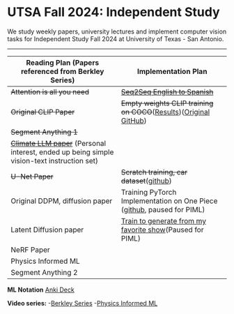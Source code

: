 # UTSA Fall 2024: Independent Study
We study weekly papers, university lectures and 
implement computer vision tasks for Independent Study 
Fall 2024 at University of Texas - San Antonio.

---
| **Reading Plan (Papers referenced from Berkley Series)**                                                                         | **Implementation Plan** |
|----------------------------------------------------------------------------------------------------------------------------------|--------------------------|
| ~~Attention is all you need~~                                                                                                    |~~[Seq2Seq English to Spanish](http://bit.ly/3AaCknS)~~|
| ~~Original CLIP Paper~~                                                                                                          |~~Empty weights CLIP training on COCO~~([Results](https://bit.ly/4hhcLC1))([Original GitHub](https://bit.ly/3BW4OSP))     |
| ~~Segment Anything 1~~                                                                                                           |                          |
| ~~[Climate LLM paper](https://arxiv.org/abs/2409.19058)~~ (Personal interest, ended up being simple vision-text instruction set) |                          |
| ~~U-Net Paper~~                                                                                                                       |~~Scratch training, car dataset~~([github](https://github.com/JesseGuerrero/Pytorch-UNet))            |
| Original DDPM, diffusion paper                                                                                              | Training PyTorch Implementation on One Piece ([github](https://github.com/JesseGuerrero/denoising-diffusion-pytorch), paused for PIML) |
| Latent Diffusion paper                                                                                                           |[Train to generate from my favorite show](https://bit.ly/4dZqJWi)(Paused for PIML)|
| NeRF Paper                                                                                                                       |                          |
| Physics Informed ML                                                                                                              |                          |
| Segment Anything 2                                                                                                               |                          |

**ML Notation**
[Anki Deck](https://ankiweb.net/shared/info/1677308617?cb=1729982872644)

**Video series:**
-[Berkley Series](https://youtube.com/playlist?list=PLzWRmD0Vi2KVsrCqA4VnztE4t71KnTnP5&si=_FpXEe2WZraGDBig)
-[Physics Informed ML](https://youtube.com/playlist?list=PLMrJAkhIeNNQ0BaKuBKY43k4xMo6NSbBa&si=MK4kPsSBYG6jhsGD)

